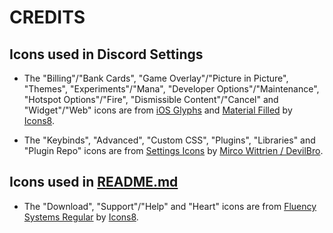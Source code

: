# CREDITS

## Icons used in Discord Settings

- The "Billing"/"Bank Cards", "Game Overlay"/"Picture in Picture", "Themes", "Experiments"/"Mana", "Developer Options"/"Maintenance", "Hotspot Options"/"Fire", "Dismissible Content"/"Cancel" and "Widget"/"Web" icons are from [iOS Glyphs](https://icons8.com/icons/ios-glyphs) and [Material Filled](https://icons8.com/icons/material) by [Icons8](https://icons8.com).

- The "Keybinds", "Advanced", "Custom CSS", "Plugins", "Libraries" and "Plugin Repo" icons are from [Settings Icons](https://github.com/mwittrien/BetterDiscordAddons/tree/master/Themes/_res/svgs/settingsicons) by [Mirco Wittrien / DevilBro](https://github.com/mwittrien).

## Icons used in [README.md](https://github.com/aenoo/Discordicons/blob/main/README.md)

- The "Download", "Support"/"Help" and "Heart" icons are from [Fluency Systems Regular](https://icons8.com/icons/fluency-systems-regular) by [Icons8](https://icons8.com).

